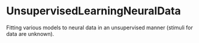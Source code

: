 # UnsupervisedLearningNeuralData

Fitting various models to neural data in an unsupervised manner (stimuli for data are unknown).

